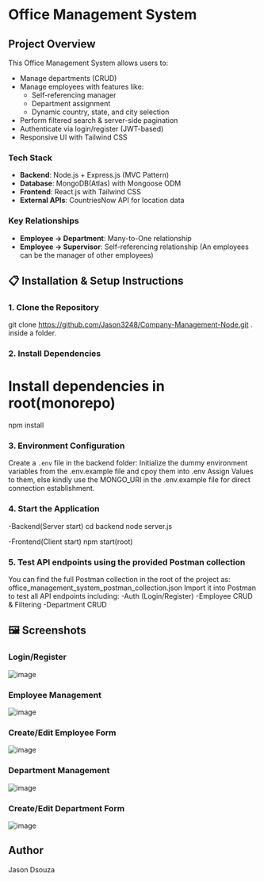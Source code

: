 # Office Management System

##  Project Overview

This Office Management System allows users to:

- Manage departments (CRUD)
- Manage employees with features like:
  - Self-referencing manager
  - Department assignment
  - Dynamic country, state, and city selection
- Perform filtered search & server-side pagination
- Authenticate via login/register (JWT-based)
- Responsive UI with Tailwind CSS

### Tech Stack
- **Backend**: Node.js + Express.js (MVC Pattern)
- **Database**: MongoDB(Atlas) with Mongoose ODM
- **Frontend**: React.js with Tailwind CSS
- **External APIs**: CountriesNow API for location data

### Key Relationships
- **Employee → Department**: Many-to-One relationship
- **Employee → Supervisor**: Self-referencing relationship (An employees can be the manager of other employees)

## 📋 Installation & Setup Instructions

### 1. Clone the Repository
git clone https://github.com/Jason3248/Company-Management-Node.git . inside a folder.
 
### 2. Install Dependencies
# Install dependencies in root(monorepo)
npm install

### 3. Environment Configuration
Create a `.env` file in the backend folder:
Initialize the dummy environment variables from the .env.example file and cpoy them into .env
Assign Values to them, else kindly use the MONGO_URI in the .env.example file for direct connection establishment.

### 4. Start the Application

-Backend(Server start)
cd backend
node server.js

-Frontend(Client start)
 npm start(root)

### 5. Test API endpoints using the provided Postman collection

You can find the full Postman collection in the root of the project as: office_management_system_postman_collection.json
Import it into Postman to test all API endpoints including:
-Auth (Login/Register)
-Employee CRUD & Filtering
-Department CRUD


## 🖼 Screenshots

### Login/Register
![image](https://github.com/user-attachments/assets/7bf247d6-f256-4e1a-bb1c-4ed8f470a11f)

### Employee Management
![image](https://github.com/user-attachments/assets/8b03b768-398e-4b78-b5b9-1ccb0de33ee8)

### Create/Edit Employee Form
![image](https://github.com/user-attachments/assets/5ddea9ca-d49f-4900-bebb-8247534e6085)

### Department Management
![image](https://github.com/user-attachments/assets/1647c3ab-ad86-4b7c-b764-064463fbd16e)

### Create/Edit Department Form

![image](https://github.com/user-attachments/assets/b9341b4f-b42d-457a-b650-650c3bb866a0)

##  Author

Jason Dsouza

